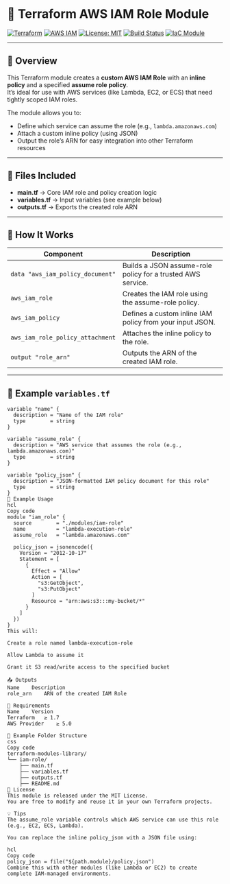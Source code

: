 # 🔐 Terraform AWS IAM Role Module  

[![Terraform](https://img.shields.io/badge/Terraform-1.7%2B-7B42BC?logo=terraform)](https://www.terraform.io/)
[![AWS IAM](https://img.shields.io/badge/AWS-IAM-FF9900?logo=amazon-aws)](https://aws.amazon.com/iam/)
[![License: MIT](https://img.shields.io/badge/License-MIT-green.svg)](LICENSE)
[![Build Status](https://img.shields.io/badge/Build-Passing-brightgreen)]()
[![IaC Module](https://img.shields.io/badge/IaC-Terraform-blueviolet)]()

---

## 📘 Overview  

This Terraform module creates a **custom AWS IAM Role** with an **inline policy** and a specified **assume role policy**.  
It’s ideal for use with AWS services (like Lambda, EC2, or ECS) that need tightly scoped IAM roles.

The module allows you to:
- Define which service can assume the role (e.g., `lambda.amazonaws.com`)  
- Attach a custom inline policy (using JSON)  
- Output the role’s ARN for easy integration into other Terraform resources  

---

## 🧩 Files Included  

- **main.tf** → Core IAM role and policy creation logic  
- **variables.tf** → Input variables (see example below)  
- **outputs.tf** → Exports the created role ARN  

---

## 🧠 How It Works  

| Component | Description |
|------------|-------------|
| `data "aws_iam_policy_document"` | Builds a JSON assume-role policy for a trusted AWS service. |
| `aws_iam_role` | Creates the IAM role using the assume-role policy. |
| `aws_iam_policy` | Defines a custom inline IAM policy from your input JSON. |
| `aws_iam_role_policy_attachment` | Attaches the inline policy to the role. |
| `output "role_arn"` | Outputs the ARN of the created IAM role. |

---

## 🧾 Example `variables.tf`

```hcl
variable "name" {
  description = "Name of the IAM role"
  type        = string
}

variable "assume_role" {
  description = "AWS service that assumes the role (e.g., lambda.amazonaws.com)"
  type        = string
}

variable "policy_json" {
  description = "JSON-formatted IAM policy document for this role"
  type        = string
}
🚀 Example Usage
hcl
Copy code
module "iam_role" {
  source        = "./modules/iam-role"
  name          = "lambda-execution-role"
  assume_role   = "lambda.amazonaws.com"

  policy_json = jsonencode({
    Version = "2012-10-17"
    Statement = [
      {
        Effect = "Allow"
        Action = [
          "s3:GetObject",
          "s3:PutObject"
        ]
        Resource = "arn:aws:s3:::my-bucket/*"
      }
    ]
  })
}
This will:

Create a role named lambda-execution-role

Allow Lambda to assume it

Grant it S3 read/write access to the specified bucket

📤 Outputs
Name	Description
role_arn	ARN of the created IAM Role

🧰 Requirements
Name	Version
Terraform	≥ 1.7
AWS Provider	≥ 5.0

🧪 Example Folder Structure
css
Copy code
terraform-modules-library/
└── iam-role/
    ├── main.tf
    ├── variables.tf
    ├── outputs.tf
    ├── README.md
🪪 License
This module is released under the MIT License.
You are free to modify and reuse it in your own Terraform projects.

💡 Tips
The assume_role variable controls which AWS service can use this role (e.g., EC2, ECS, Lambda).

You can replace the inline policy_json with a JSON file using:

hcl
Copy code
policy_json = file("${path.module}/policy.json")
Combine this with other modules (like Lambda or EC2) to create complete IAM-managed environments.